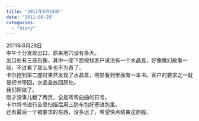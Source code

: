 ```yaml
---
title: "2011年8月28日"
date: "2011-08-29"
categories: 
  - "diary"
---
```


2011年8月28日  
中午十分发现出口，原来地穴没有多大。  
出口处有三座石像，其中一座下面按找客户说法有一个水晶盒，好像魔幻故事一般，不过看了那么多也不为奇了。  
卡尔挖到第二座时果然发现了水晶盒，明显看到里面有一本书。客户的要求之一就是把书带回，水晶盒放回原处。  
我们照做了。  
刚才没事儿翻了两页，全是弯弯曲曲的符号。  
卡尔将书进行全息扫描后用三防布包好塞进包里。  
还有最后一个被要求的东西，没多远了，希望快点结束这旅程。
